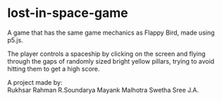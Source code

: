 # lost-in-space-game
A game that has the same game mechanics as Flappy Bird, made using p5.js.

The player controls a spaceship by clicking on the screen and flying through the gaps of randomly sized bright yellow pillars, trying to avoid hitting them to get a high score.

A project made by:<br>
  Rukhsar Rahman
  R.Soundarya
  Mayank Malhotra
  Swetha Sree J.A.
